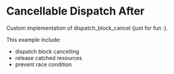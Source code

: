 # Cancellable Dispatch After
Custom implementation of dispatch_block_cancel (just for fun :).

This example include:
- dispatch block cancelling
- release catched resources
- prevent race condition